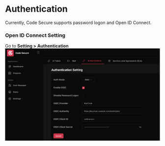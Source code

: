 # Authentication
Currently, Code Secure supports password logon and Open ID Connect.
### Open ID Connect Setting
Go to **Setting > Authentication**
![](images/oidc_setting.png)
